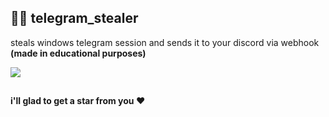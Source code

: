 ## 🥷🏻 telegram_stealer
steals windows telegram session and sends it to your discord via webhook **(made in educational purposes)**

![](https://i.imgur.com/S7mdruC.png)

##
**i'll glad to get a star from you ❤️**
